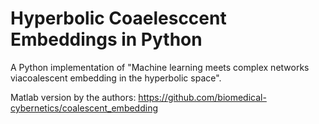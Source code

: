 # Hyperbolic Coaelesccent Embeddings in Python

A Python implementation of "Machine learning meets complex networks viacoalescent embedding in the hyperbolic space".

Matlab version by the authors: https://github.com/biomedical-cybernetics/coalescent_embedding
